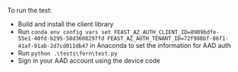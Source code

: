 To run the test:
- Build and install the client library
- Run `conda env config vars set FEAST_AZ_AUTH_CLIENT_ID=8909bdfe-55e1-40fd-b295-58d3608297fd FEAST_AZ_AUTH_TENANT_ID=72f988bf-86f1-41af-91ab-2d7cd011db47` in Anaconda to set the information for AAD auth
- Run `python .\tests\fern\test.py`
- Sign in your AAD account using the device code